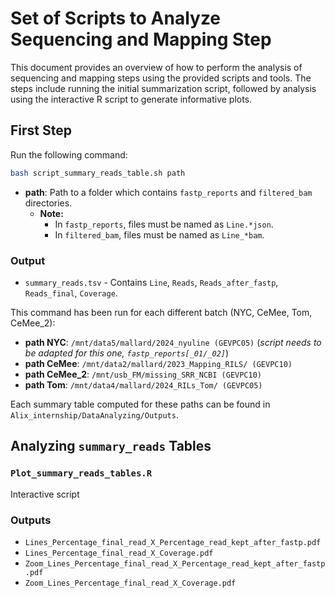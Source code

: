# Set of Scripts to Analyze Sequencing and Mapping Step

This document provides an overview of how to perform the analysis of sequencing and mapping steps using the provided scripts and tools. The steps include running the initial summarization script, followed by analysis using the interactive R script to generate informative plots.

## First Step
Run the following command:
```bash
bash script_summary_reads_table.sh path
```
- **path**: Path to a folder which contains `fastp_reports` and `filtered_bam` directories.
  - **Note:**
    - In `fastp_reports`, files must be named as `Line.*json`.
    - In `filtered_bam`, files must be named as `Line_*bam`.

### Output
- `summary_reads.tsv` - Contains `Line`, `Reads`, `Reads_after_fastp`, `Reads_final`, `Coverage`.

This command has been run for each different batch (NYC, CeMee, Tom, CeMee_2):
- **path NYC**: `/mnt/data5/mallard/2024_nyuline (GEVPC05)` (_script needs to be adapted for this one, `fastp_reports[_01/_02]`_)
- **path CeMee**: `/mnt/data2/mallard/2023_Mapping_RILS/ (GEVPC10)`
- **path CeMee_2**: `/mnt/usb_FM/missing_SRR_NCBI (GEVPC10)`
- **path Tom**: `/mnt/data4/mallard/2024_RILs_Tom/ (GEVPC05)`

Each summary table computed for these paths can be found in `Alix_internship/DataAnalyzing/Outputs`.

## Analyzing `summary_reads` Tables
### `Plot_summary_reads_tables.R`
Interactive script

### Outputs
- `Lines_Percentage_final_read_X_Percentage_read_kept_after_fastp.pdf`
- `Lines_Percentage_final_read_X_Coverage.pdf`
- `Zoom_Lines_Percentage_final_read_X_Percentage_read_kept_after_fastp.pdf`
- `Zoom_Lines_Percentage_final_read_X_Coverage.pdf`
